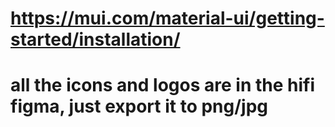 # https://mui.com/material-ui/getting-started/installation/
# all the icons and logos are in the hifi figma, just export it to png/jpg
